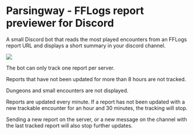 # Parsingway - FFLogs report previewer for Discord

A small Discord bot that reads the most played encounters from an FFLogs report URL and displays a short summary in your discord channel.

<img src="https://i.imgur.com/PITHrG7.png">


The bot can only track one report per server.

Reports that have not been updated for more than 8 hours are not tracked.

Dungeons and small encounters are not displayed.

Reports are updated every minute. If a report has not been updated with a new trackable encounter for an hour and 30 minutes, the tracking will stop.

Sending a new report on the server, or a new message on the channel with the last tracked report will also stop further updates.
